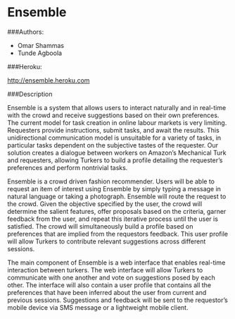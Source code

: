 Ensemble
============

###Authors:

* Omar Shammas
* Tunde Agboola

###Heroku:

http://ensemble.heroku.com

###Description

Ensemble is a system that allows users to interact naturally and in real-time with the crowd and receive suggestions based on their own preferences. The current model for task creation in online labour markets is very limiting. Requesters provide instructions, submit tasks, and await the results. This unidirectional communication model is unsuitable for a variety of tasks, in particular tasks dependent on the subjective tastes of the requester. Our solution creates a dialogue between workers on Amazon’s Mechanical Turk and requesters, allowing Turkers to build a profile detailing the requester’s preferences and perform nontrivial tasks.

Ensemble is a crowd driven fashion recommender. Users will be able to request an item of interest using Ensemble by simply typing a message in natural language or taking a photograph. Ensemble will route the request to the crowd. Given the objective specified by the user, the crowd will determine the salient features, offer proposals based on the criteria, garner feedback from the user, and repeat this iterative process until the user is satisfied. The crowd will simultaneously build a profile based on preferences that are implied from the requestors feedback. This user profile will allow Turkers to contribute relevant suggestions across different sessions.

The main component of Ensemble is a web interface that enables real-time interaction between turkers.  The web interface will allow Turkers to communicate with one another and vote on suggestions posed by each other. The interface will also contain a user profile that contains all the preferences that have been inferred about the user from current and previous sessions. Suggestions and feedback will be sent to the requestor’s mobile device via SMS message or a lightweight mobile client.


